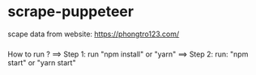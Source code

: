 # scrape-puppeteer
scape data from website: https://phongtro123.com/
### 
How to run ?
==> Step 1: run "npm install" or "yarn"
==> Step 2: run: "npm start" or "yarn start"
